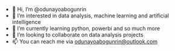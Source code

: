 - 👋 Hi, I’m @odunayoabogunrin
- 👀 I’m interested in data analysis, machine learning and artificial intelligence 
- 🌱 I’m currently learning python, powerbi and so much more
- 💞️ I’m looking to collaborate on data analysis projects
- 📫 You can reach me via odunayoabogunrin@outlook.com

<!---
odunayoabogunrin/odunayoabogunrin is a ✨ special ✨ repository because its `README.md` (this file) appears on your GitHub profile.
You can click the Preview link to take a look at your changes.
--->
